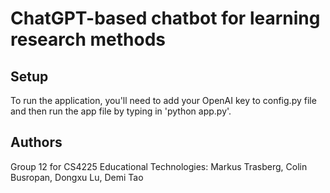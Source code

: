 # ChatGPT-based chatbot for learning research methods

## Setup
To run the application, you'll need to add your OpenAI key to config.py file and then run the app file by typing in 'python app.py'.

## Authors
Group 12 for CS4225 Educational Technologies: Markus Trasberg, Colin Busropan, Dongxu Lu, Demi Tao
